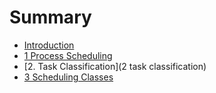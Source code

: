 # Summary

* [Introduction](README.md)
* [1 Process Scheduling](chapter1.md)
* [2. Task Classification](2 task classification)
* [3 Scheduling Classes](chapter3.md)

